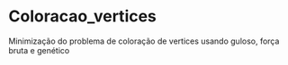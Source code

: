 # Coloracao_vertices
Minimização do problema de coloração de vertices usando guloso, força bruta e genético
